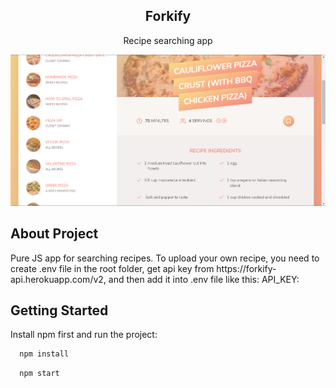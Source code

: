 <h2 align="center">Forkify</h3>

  <p align="center">
    Recipe searching app
    <br />
</p>

<!-- ABOUT THE PROJECT -->
![Alt text](/src/img/forkify.png?raw=true "Forkify")

## About Project
<p>
Pure JS app for searching recipes. To upload your own recipe, you need to create .env file in the root folder, get api key from https://forkify-api.herokuapp.com/v2, and then add it into .env file like this:
API_KEY: <your-key>
</p>

## Getting Started

Install npm first and run the project:

```sh
  npm install
```

```sh
  npm start
  ```

